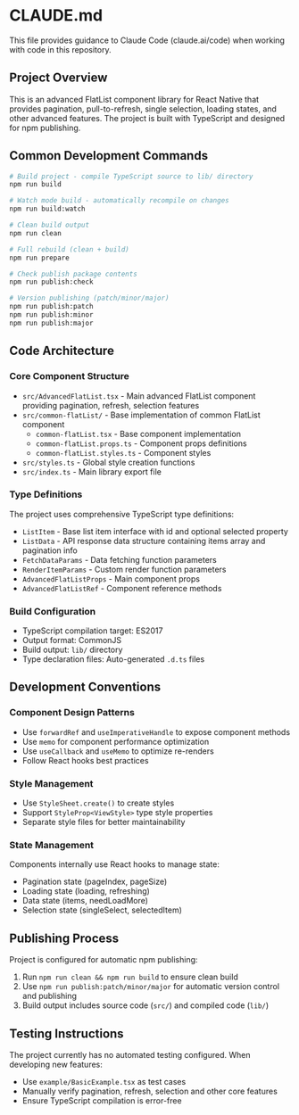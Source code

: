 # CLAUDE.md

This file provides guidance to Claude Code (claude.ai/code) when working with code in this repository.

## Project Overview

This is an advanced FlatList component library for React Native that provides pagination, pull-to-refresh, single selection, loading states, and other advanced features. The project is built with TypeScript and designed for npm publishing.

## Common Development Commands

```bash
# Build project - compile TypeScript source to lib/ directory
npm run build

# Watch mode build - automatically recompile on changes
npm run build:watch

# Clean build output
npm run clean

# Full rebuild (clean + build)
npm run prepare

# Check publish package contents
npm run publish:check

# Version publishing (patch/minor/major)
npm run publish:patch
npm run publish:minor  
npm run publish:major
```

## Code Architecture

### Core Component Structure
- `src/AdvancedFlatList.tsx` - Main advanced FlatList component providing pagination, refresh, selection features
- `src/common-flatList/` - Base implementation of common FlatList component
  - `common-flatList.tsx` - Base component implementation
  - `common-flatList.props.ts` - Component props definitions
  - `common-flatList.styles.ts` - Component styles
- `src/styles.ts` - Global style creation functions
- `src/index.ts` - Main library export file

### Type Definitions
The project uses comprehensive TypeScript type definitions:
- `ListItem` - Base list item interface with id and optional selected property
- `ListData` - API response data structure containing items array and pagination info
- `FetchDataParams` - Data fetching function parameters
- `RenderItemParams` - Custom render function parameters
- `AdvancedFlatListProps` - Main component props
- `AdvancedFlatListRef` - Component reference methods

### Build Configuration
- TypeScript compilation target: ES2017
- Output format: CommonJS
- Build output: `lib/` directory
- Type declaration files: Auto-generated `.d.ts` files

## Development Conventions

### Component Design Patterns
- Use `forwardRef` and `useImperativeHandle` to expose component methods
- Use `memo` for component performance optimization
- Use `useCallback` and `useMemo` to optimize re-renders
- Follow React hooks best practices

### Style Management
- Use `StyleSheet.create()` to create styles
- Support `StyleProp<ViewStyle>` type style properties
- Separate style files for better maintainability

### State Management
Components internally use React hooks to manage state:
- Pagination state (pageIndex, pageSize)
- Loading state (loading, refreshing)
- Data state (items, needLoadMore)
- Selection state (singleSelect, selectedItem)

## Publishing Process

Project is configured for automatic npm publishing:
1. Run `npm run clean && npm run build` to ensure clean build
2. Use `npm run publish:patch/minor/major` for automatic version control and publishing
3. Build output includes source code (`src/`) and compiled code (`lib/`)

## Testing Instructions

The project currently has no automated testing configured. When developing new features:
- Use `example/BasicExample.tsx` as test cases
- Manually verify pagination, refresh, selection and other core features
- Ensure TypeScript compilation is error-free